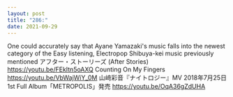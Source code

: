 ```yaml
---
layout: post
title: "286:"
date: 2021-09-29
---
```


One could accurately say that Ayane Yamazaki's music falls into the newest category of the Easy listening, Electropop Shibuya-kei music previously mentioned
 アフター・ストーリーズ (After Stories)
https://youtu.be/FEkItn5oAXQ
 Counting On My Fingers
https://youtu.be/VbWajWiY_0M
 山﨑彩音『ナイトロジー』MV 2018年7月25日 1st Full Album「METROPOLIS」発売
https://youtu.be/OqA36gZdUHA
